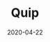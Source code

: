 ---
layout: page
title: Quip
permalink: /quip
domain: getquip.com
status: live
tags: hygiene dental
date: 2020-04-22
---
